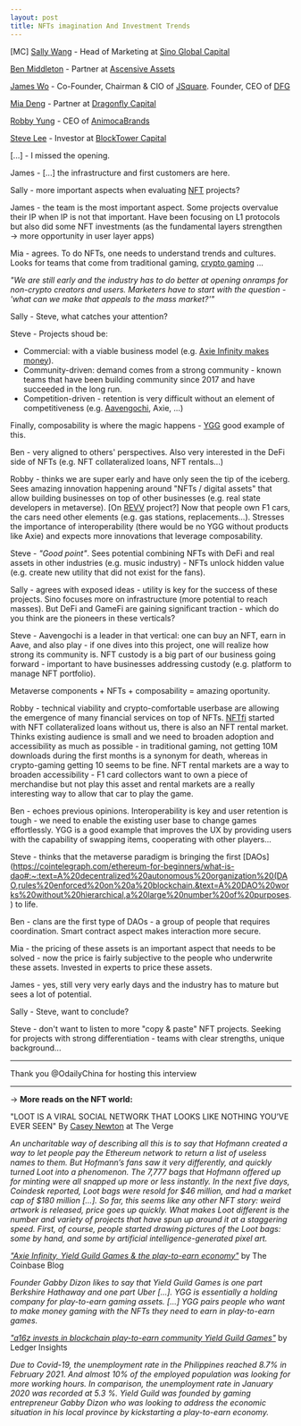 ```yaml
---
layout: post
title: NFTs imagination And Investment Trends
---
```

[MC] [Sally Wang](https://twitter.com/sallywang666) - Head of Marketing at [Sino Global Capital](https://twitter.com/sinoglobalcap) 

[Ben Middleton](https://www.linkedin.com/in/ben-middleton-b32388aa/?originalSubdomain=uk) - Partner at [Ascensive Assets](https://twitter.com/ascensiveasset?lang=en)

[James Wo](https://twitter.com/realjameswo) - Co-Founder, Chairman & CIO of [JSquare](https://twitter.com/JSquare_co). Founder, CEO of [DFG](https://twitter.com/DFG_OfficiaI) 

[Mia Deng](https://twitter.com/miagegedeng) - Partner at [Dragonfly Capital](https://twitter.com/dragonfly_cap) 

[Robby Yung](https://twitter.com/viewfromhk) - CEO of [AnimocaBrands](https://www.animocabrands.com/) 

[Steve Lee](https://twitter.com/xxstevelee) - Investor at [BlockTower Capital](https://twitter.com/BlockTower)

[...] - I missed the opening.

James - [...] the infrastructure and first customers are here.

Sally - more important aspects when evaluating [NFT](https://en.wikipedia.org/wiki/Non-fungible_token#:~:text=A%20non%2Dfungible%20token%20(NFT,other%20types%20of%20digital%20files.)) projects?

James - the team is the most important aspect. Some projects overvalue their IP when IP is not that important. Have been focusing on L1 protocols but also did some NFT investments (as the fundamental layers strengthen → more opportunity in user layer apps)

Mia - agrees. To do NFTs, one needs to understand trends and cultures. Looks for teams that come from traditional gaming, [crypto gaming](https://english.elpais.com/usa/2021-08-12/when-playing-video-games-becomes-a-full-time-job.html) ...

*"We are still early and the industry has to do better at opening onramps for non-crypto creators and users. Marketers have to start with the question - 'what can we make that appeals to the mass market?'"*

Sally - Steve, what catches your attention?

Steve - Projects shoud be:

- Commercial: with a viable business model (e.g. [Axie Infinity makes money](https://medium.com/efficient-frontier/axie-nftfinity-b9ce29530313)).
- Community-driven: demand comes from a strong community - known teams that have been building community since 2017 and have succeeded in the long run.
- Competition-driven - retention is very difficult without an element of competitiveness (e.g. [Aavengochi](https://aavegotchi.com/), Axie, ...)

Finally, composability is where the magic happens - [YGG](https://coinmarketcap.com/alexandria/article/what-is-yield-guild-games-ygg) good example of this.

Ben - very aligned to others' perspectives. Also very interested in the DeFi side of NFTs (e.g. NFT collateralized loans, NFT rentals...)

Robby - thinks we are super early and have only seen the tip of the iceberg. Sees amazing innovation happening around "NFTs / digital assets" that allow building businesses on top of other businesses (e.g. real state developers in metaverse). [On [REVV](https://www.revvmotorsport.com/) project?] Now that people own F1 cars, the cars need other elements (e.g. gas stations, replacements...). Stresses the importance of interoperability (there would be no YGG without products like Axie) and expects more innovations that leverage composability.

Steve - *"Good point"*. Sees potential combining NFTs with DeFi and real assets in other industries (e.g. music industry) - NFTs unlock hidden value (e.g. create new utility that did not exist for the fans).

Sally - agrees with exposed ideas - utility is key for the success of these projects. Sino focuses more on infrastructure (more potential to reach masses). But DeFi and GameFi are gaining significant traction - which do you think are the pioneers in these verticals?

Steve - Aavengochi is a leader in that vertical: one can buy an NFT, earn in Aave, and also play - if one dives into this project, one will realize how strong its community is. NFT custody is a big part of our business going forward - important to have businesses addressing custody (e.g. platform to manage NFT portfolio).

Metaverse components + NFTs + composability = amazing oportunity.

Robby - technical viability and crypto-comfortable userbase are allowing the emergence of many financial services on top of NFTs. [NFTfi](https://nftfi.com/) started with NFT collateralized loans without us, there is also an NFT rental market. Thinks existing audience is small and we need to broaden adoption and accessibility as much as possible - in traditional gaming, not getting 10M downloads during the first months is a synonym for death, whereas in crypto-gaming getting 10 seems to be fine. NFT rental markets are a way to broaden accessibility - F1 card collectors want to own a piece of merchandise but not play this asset and rental markets are a really interesting way to allow that car to play the game.

Ben - echoes previous opinions. Interoperability is key and user retention is tough - we need to enable the existing user base to change games effortlessly. YGG is a good example that improves the UX by providing users with the capability of swapping items, cooperating with other players...

Steve - thinks that the metaverse paradigm is bringing the first [DAOs](https://cointelegraph.com/ethereum-for-beginners/what-is-dao#:~:text=A%20decentralized%20autonomous%20organization%20(DAO,rules%20enforced%20on%20a%20blockchain.&text=A%20DAO%20works%20without%20hierarchical,a%20large%20number%20of%20purposes.) to life.

Ben - clans are the first type of DAOs - a group of people that requires coordination. Smart contract aspect makes interaction more secure.

Mia - the pricing of these assets is an important aspect that needs to be solved - now the price is fairly subjective to the people who underwrite these assets. Invested in experts to price these assets.

James - yes, still very very early days and the industry has to mature but sees a lot of potential.

Sally - Steve, want to conclude?

Steve - don't want to listen to more "copy & paste" NFT projects. Seeking for projects with strong differentiation - teams with clear strengths, unique background...

---

Thank you @OdailyChina for hosting this interview

---

→ **More reads on the NFT world:**

"LOOT IS A VIRAL SOCIAL NETWORK THAT LOOKS LIKE NOTHING YOU’VE EVER SEEN" By [Casey Newton](https://www.theverge.com/authors/casey-newton) at The Verge

*An uncharitable way of describing all this is to say that Hofmann created a way to let people pay the Ethereum network to return a list of useless names to them. But Hofmann’s fans saw it very differently, and quickly turned Loot into a phenomenon. The 7,777 bags that Hofmann offered up for minting were all snapped up more or less instantly. In the next five days, Coindesk reported, Loot bags were resold for $46 million, and had a market cap of $180 million [...]. So far, this seems like any other NFT story: weird artwork is released, price goes up quickly. What makes Loot different is the number and variety of projects that have spun up around it at a staggering speed. First, of course, people started drawing pictures of the Loot bags: some by hand, and some by artificial intelligence-generated pixel art.*

*["Axie Infinity, Yield Guild Games & the play-to-earn economy"](https://blog.coinbase.com/axie-infinity-yield-guild-games-the-play-to-earn-economy-e73ac6b39e6c)* by The Coinbase Blog

*Founder Gabby Dizon likes to say that Yield Guild Games is one part Berkshire Hathaway and one part Uber [...]. YGG is essentially a holding company for play-to-earn gaming assets. [...] YGG pairs people who want to make money gaming with the NFTs they need to earn in play-to-earn games.*

*["a16z invests in blockchain play-to-earn community Yield Guild Games"](https://www.ledgerinsights.com/a16z-invests-in-blockchain-play-to-earn-community-yield-guild-games/)* by Ledger Insights

*Due to Covid-19, the unemployment rate in the Philippines reached 8.7% in February 2021. And almost 10% of the employed population was looking for more working hours. In comparison, the unemployment rate in January 2020 was recorded at 5.3 %. Yield Guild was founded by gaming entrepreneur Gabby Dizon who was looking to address the economic situation in his local province by kickstarting a play-to-earn economy.*
